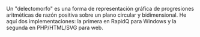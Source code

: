 Un "delectomorfo" es una forma de representación gráfica de progresiones aritméticas de razón positiva sobre un plano circular y bidimensional. He aquí dos implementaciones: la primera en RapidQ para Windows y la segunda en PHP/HTML/SVG para web.

<!---
delectomorfo/delectomorfo is a ✨ special ✨ repository because its `README.md` (this file) appears on your GitHub profile.
You can click the Preview link to take a look at your changes.
--->
